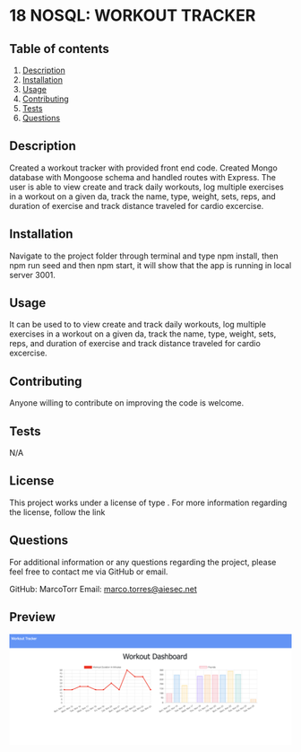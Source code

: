 # 18 NOSQL: WORKOUT TRACKER    

  ## Table of contents
  1. [Description](#description)
  2. [Installation](#installation)
  3. [Usage](#usage)
  4. [Contributing](#contributing)
  5. [Tests](#tests)
  6. [Questions](#questions)

  ## Description 

  Created a workout tracker with provided front end code. Created Mongo database with Mongoose schema and handled routes with Express. The user is able to view create and track daily workouts, log multiple exercises in a workout on a given da, track the name, type, weight, sets, reps, and duration of exercise and track distance traveled for cardio excercise.

  ## Installation 

  Navigate to the project folder through terminal and type npm install, then npm run seed and then npm start, it will show that the app is running in local server 3001.

  ## Usage 

  It can be used to to view create and track daily workouts, log multiple exercises in a workout on a given da, track the name, type, weight, sets, reps, and duration of exercise and track distance traveled for cardio excercise.


  ## Contributing 

  Anyone willing to contribute on improving the code is welcome.

  ## Tests 

  N/A

  ## License

  This project works under a license of type . For more information regarding the license, follow the link 

  ## Questions 

  For additional information or any questions regarding the project, please feel free to contact me via GitHub or email.
  
  GitHub: MarcoTorr
  Email: marco.torres@aiesec.net

  ## Preview

  <img src="./assets/Preview.png">
